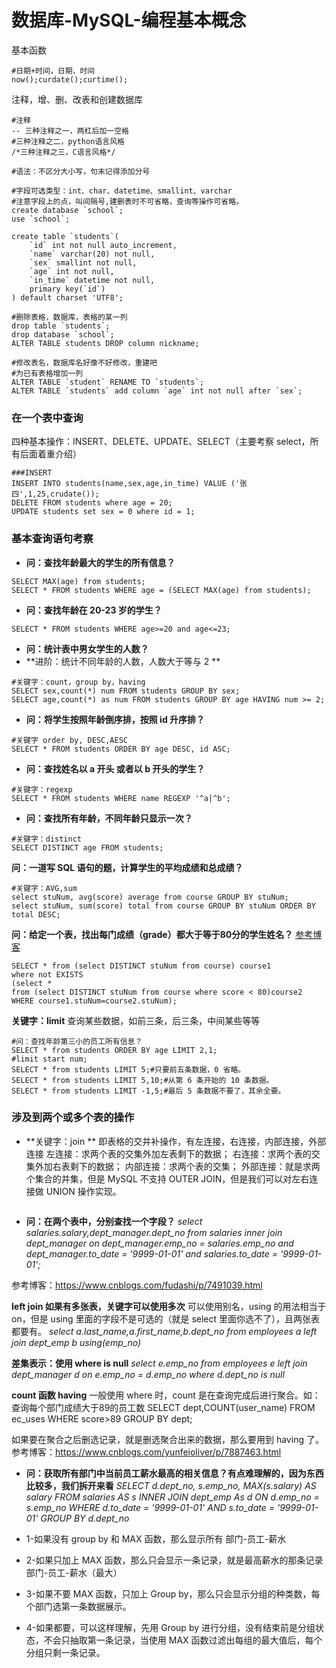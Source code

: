 # 数据库-MySQL-编程基本概念

基本函数
```mysql
#日期+时间，日期，时间
now();curdate();curtime();

```


注释，增、删、改表和创建数据库
```mysql
#注释
-- 三种注释之一，两杠后加一空格
#三种注释之二，python语言风格
/*三种注释之三，C语言风格*/

#语法：不区分大小写，句末记得添加分号

#字段可选类型：int、char、datetime、smallint、varchar
#注意字段上的点，叫间隔号,建删表时不可省略，查询等操作可省略。
create database `school`;
use `school`;

create table `students`(
    `id` int not null auto_increment,
    `name` varchar(20) not null,
    `sex` smallint not null,
    `age` int not null,
    `in_time` datetime not null,
    primary key(`id`)
) default charset 'UTF8';

#删除表格，数据库，表格的某一列
drop table `students`; 
drop database `school`;
ALTER TABLE students DROP column nickname;

#修改表名，数据库名好像不好修改，重建吧
#为已有表格增加一列
ALTER TABLE `student` RENAME TO `students`; 
ALTER TABLE `students` add column `age` int not null after `sex`;

```

### 在一个表中查询
四种基本操作：INSERT、DELETE、UPDATE、SELECT（主要考察 select，所有后面着重介绍）
```mysql
###INSERT
INSERT INTO students(name,sex,age,in_time) VALUE ('张四',1,25,crudate());
DELETE FROM students where age = 20;
UPDATE students set sex = 0 where id = 1;

```

### 基本查询语句考察

* **问：查找年龄最大的学生的所有信息？**
```mysql
SELECT MAX(age) from students;
SELECT * FROM students WHERE age = (SELECT MAX(age) from students);
```

* **问：查找年龄在 20-23 岁的学生？**
```mysql
SELECT * FROM students WHERE age>=20 and age<=23;
```

* **问：统计表中男女学生的人数？**
* **进阶：统计不同年龄的人数，人数大于等与 2 **
```mysql
#关键字：count，group by，having
SELECT sex,count(*) num FROM students GROUP BY sex;
SELECT age,count(*) as num FROM students GROUP BY age HAVING num >= 2;
```

* **问：将学生按照年龄倒序排，按照 id 升序排？**
```mysql
#关键字 order by, DESC,AESC
SELECT * FROM students ORDER BY age DESC, id ASC;
```

* **问：查找姓名以 a 开头 或者以 b 开头的学生？**
```mysql
#关键字：regexp
SELECT * FROM students WHERE name REGEXP '^a|^b';
```

* **问：查找所有年龄，不同年龄只显示一次？**
```mysql
#关键字：distinct
SELECT DISTINCT age FROM students;
```

**问：一道写 SQL 语句的题，计算学生的平均成绩和总成绩？**
```mysql
#关键字：AVG,sum
select stuNum, avg(score) average from course GROUP BY stuNum;
select stuNum, sum(score) total from course GROUP BY stuNum ORDER BY total DESC;
```

**问：给定一个表，找出每门成绩（grade）都大于等于80分的学生姓名？**
[参考博客](https://www.cnblogs.com/chenlin/p/7412253.html)
```mysql
SELECT * from (select DISTINCT stuNum from course) course1
where not EXISTS 
(select * 
from (select DISTINCT stuNum from course where score < 80)course2 
WHERE course1.stuNum=course2.stuNum);
```

**关键字：limit**
查询某些数据，如前三条，后三条，中间某些等等
```mysql
#问：查找年龄第三小的员工所有信息？
SELECT * from students ORDER BY age LIMIT 2,1;
#limit start num;
SELECT * from students LIMIT 5;#只要前五条数据，0 省略。
SELECT * from students LIMIT 5,10;#从第 6 条开始的 10 条数据。
SELECT * from students LIMIT -1,5;#最后 5 条数据不要了，其余全要。
```

### 涉及到两个或多个表的操作

* **关键字：join **
即表格的交并补操作，有左连接，右连接，内部连接，外部连接
左连接：求两个表的交集外加左表剩下的数据；
右连接：求两个表的交集外加右表剩下的数据；
内部连接：求两个表的交集；
外部连接：就是求两个集合的并集，但是 MySQL 不支持 OUTER JOIN，但是我们可以对左右连接做 UNION 操作实现。
```mysql

```

* **问：在两个表中，分别查找一个字段？**
*select salaries.salary,dept_manager.dept_no
from salaries inner join dept_manager
on dept_manager.emp_no = salaries.emp_no
and dept_manager.to_date = '9999-01-01'
and salaries.to_date = '9999-01-01';*

参考博客：https://www.cnblogs.com/fudashi/p/7491039.html

**left join 如果有多张表，关键字可以使用多次**
可以使用别名，using 的用法相当于 on，但是 using 里面的字段不是可选的（就是 select 里面你选不了），且两张表都要有。
*select a.last_name,a.first_name,b.dept_no 
from employees a 
left join dept_emp b 
using(emp_no)*

**差集表示：使用 where is null**
*select e.emp_no 
from employees e left join dept_manager d on e.emp_no = d.emp_no
where d.dept_no is null*



**count 函数 having**
一般使用 where 时，count 是在查询完成后进行聚合。如：查询每个部门成绩大于89的员工数
SELECT dept,COUNT(user_name) FROM ec_uses WHERE score>89 GROUP BY dept;

如果要在聚合之后删选记录，就是删选聚合出来的数据，那么要用到 having 了。
参考博客：https://www.cnblogs.com/yunfeioliver/p/7887463.html




* **问：获取所有部门中当前员工薪水最高的相关信息？有点难理解的，因为东西比较多，我们拆开来看**
*SELECT d.dept_no, s.emp_no, MAX(s.salary) AS salary
FROM salaries AS s INNER JOIN dept_emp As d
ON d.emp_no = s.emp_no 
WHERE d.to_date = '9999-01-01' AND s.to_date = '9999-01-01'
GROUP BY d.dept_no*

* 1-如果没有 group by 和 MAX 函数，那么显示所有 部门-员工-薪水
* 2-如果只加上 MAX 函数，那么只会显示一条记录，就是最高薪水的那条记录 部门-员工-薪水（最大）
* 3-如果不要 MAX 函数，只加上 Group by，那么只会显示分组的种类数，每个部门选第一条数据展示。
* 4-如果都要，可以这样理解，先用 Group by 进行分组，没有结束前是分组状态，不会只抽取第一条记录，当使用  MAX 函数过滤出每组的最大值后，每个分组只剩一条记录。



